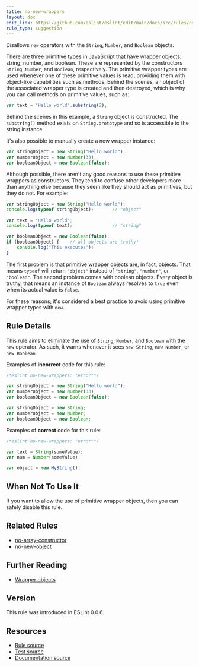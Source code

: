 ```yaml
---
title: no-new-wrappers
layout: doc
edit_link: https://github.com/eslint/eslint/edit/main/docs/src/rules/no-new-wrappers.md
rule_type: suggestion
---
```


Disallows `new` operators with the `String`, `Number`, and `Boolean` objects.

There are three primitive types in JavaScript that have wrapper objects: string, number, and boolean. These are represented by the constructors `String`, `Number`, and `Boolean`, respectively. The primitive wrapper types are used whenever one of these primitive values is read, providing them with object-like capabilities such as methods. Behind the scenes, an object of the associated wrapper type is created and then destroyed, which is why you can call methods on primitive values, such as:

```js
var text = "Hello world".substring(2);
```

Behind the scenes in this example, a `String` object is constructed. The `substring()` method exists on `String.prototype` and so is accessible to the string instance.

It's also possible to manually create a new wrapper instance:

```js
var stringObject = new String("Hello world");
var numberObject = new Number(33);
var booleanObject = new Boolean(false);
```

Although possible, there aren't any good reasons to use these primitive wrappers as constructors. They tend to confuse other developers more than anything else because they seem like they should act as primitives, but they do not. For example:

```js
var stringObject = new String("Hello world");
console.log(typeof stringObject);       // "object"

var text = "Hello world";
console.log(typeof text);               // "string"

var booleanObject = new Boolean(false);
if (booleanObject) {    // all objects are truthy!
    console.log("This executes");
}
```

The first problem is that primitive wrapper objects are, in fact, objects. That means `typeof` will return `"object"` instead of `"string"`, `"number"`, or `"boolean"`. The second problem comes with boolean objects. Every object is truthy, that means an instance of `Boolean` always resolves to `true` even when its actual value is `false`.

For these reasons, it's considered a best practice to avoid using primitive wrapper types with `new`.

## Rule Details

This rule aims to eliminate the use of `String`, `Number`, and `Boolean` with the `new` operator. As such, it warns whenever it sees `new String`, `new Number`, or `new Boolean`.

Examples of **incorrect** code for this rule:

```js
/*eslint no-new-wrappers: "error"*/

var stringObject = new String("Hello world");
var numberObject = new Number(33);
var booleanObject = new Boolean(false);

var stringObject = new String;
var numberObject = new Number;
var booleanObject = new Boolean;
```

Examples of **correct** code for this rule:

```js
/*eslint no-new-wrappers: "error"*/

var text = String(someValue);
var num = Number(someValue);

var object = new MyString();
```

## When Not To Use It

If you want to allow the use of primitive wrapper objects, then you can safely disable this rule.

## Related Rules

* [no-array-constructor](no-array-constructor)
* [no-new-object](no-new-object)

## Further Reading

* [Wrapper objects](https://www.inkling.com/read/javascript-definitive-guide-david-flanagan-6th/chapter-3/wrapper-objects)

## Version

This rule was introduced in ESLint 0.0.6.

## Resources

* [Rule source](https://github.com/eslint/eslint/tree/HEAD/lib/rules/no-new-wrappers.js)
* [Test source](https://github.com/eslint/eslint/tree/HEAD/tests/lib/rules/no-new-wrappers.js)
* [Documentation source](https://github.com/eslint/eslint/tree/HEAD/docs/src/rules/no-new-wrappers.md)
